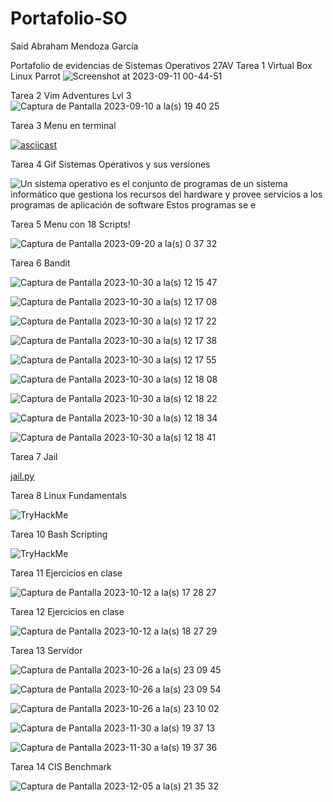 # Portafolio-SO
Said Abraham Mendoza García

Portafolio de evidencias de Sistemas Operativos 27AV
Tarea 1 Virtual Box Linux Parrot
![Screenshot at 2023-09-11 00-44-51](https://github.com/SaidMg10/Portafolio-SO/assets/114017329/73a4f0e6-aa3f-4e83-b43d-cd67de6504d3)

Tarea 2 Vim Adventures Lvl 3
![Captura de Pantalla 2023-09-10 a la(s) 19 40 25](https://github.com/SaidMg10/Portafolio-SO/assets/114017329/ebb3708a-8531-4095-bece-501c7a79c347)

Tarea 3 Menu en terminal

[![asciicast](https://asciinema.org/a/obk72fVcoOhemOTeiUlzrQx9i.svg)](https://asciinema.org/a/obk72fVcoOhemOTeiUlzrQx9i)

Tarea 4 Gif Sistemas Operativos y sus versiones

![Un sistema operativo es el conjunto de programas de un sistema informático que gestiona los recursos del hardware y provee servicios a los programas de aplicación de software  Estos programas se e](https://github.com/SaidMg10/Portafolio-SO/assets/114017329/daf1d4a8-fded-43b7-9bd9-83fd0c39f837)

Tarea 5 Menu con 18 Scripts!

![Captura de Pantalla 2023-09-20 a la(s) 0 37 32](https://github.com/SaidMg10/Portafolio-SO/assets/114017329/5b45366f-7c76-444c-ab1f-3c613a690142)

Tarea 6 Bandit

![Captura de Pantalla 2023-10-30 a la(s) 12 15 47](https://github.com/SaidMg10/Portafolio-SO/assets/114017329/b769d33d-f8c6-4884-b52e-1398b3e50263)

![Captura de Pantalla 2023-10-30 a la(s) 12 17 08](https://github.com/SaidMg10/Portafolio-SO/assets/114017329/1eabe3f3-5dcf-49ab-be2f-ea41e0a4f6d8)

![Captura de Pantalla 2023-10-30 a la(s) 12 17 22](https://github.com/SaidMg10/Portafolio-SO/assets/114017329/adb448d7-8a19-4e2f-9c05-44313d230645)

![Captura de Pantalla 2023-10-30 a la(s) 12 17 38](https://github.com/SaidMg10/Portafolio-SO/assets/114017329/89f82663-591d-42df-8140-a104bdd8d926)

![Captura de Pantalla 2023-10-30 a la(s) 12 17 55](https://github.com/SaidMg10/Portafolio-SO/assets/114017329/7ae7abbe-0dfb-437a-ae88-db9c2020e93d)

![Captura de Pantalla 2023-10-30 a la(s) 12 18 08](https://github.com/SaidMg10/Portafolio-SO/assets/114017329/4019692f-a774-4b6f-92db-b0bfc99c5f96)

![Captura de Pantalla 2023-10-30 a la(s) 12 18 22](https://github.com/SaidMg10/Portafolio-SO/assets/114017329/96970438-af4b-4d1c-80a8-f5293af5fd05)

![Captura de Pantalla 2023-10-30 a la(s) 12 18 34](https://github.com/SaidMg10/Portafolio-SO/assets/114017329/585615b2-0d43-4eb6-9726-da013da484bd)

![Captura de Pantalla 2023-10-30 a la(s) 12 18 41](https://github.com/SaidMg10/Portafolio-SO/assets/114017329/40d0bb65-a128-47f8-abd2-5c7f6ee4826d)

Tarea 7 Jail

[jail.py](https://github.com/SaidMg10/Portafolio-SO/blob/182a4210afe32e4233469d76b073ca27ced1898f/jail.py)

Tarea 8 Linux Fundamentals

![TryHackMe](https://github.com/SaidMg10/Portafolio-SO/assets/114017329/3a69dca5-37ea-49ef-bc1f-550d07b1e34c)


Tarea 10 Bash Scripting

![TryHackMe](https://github.com/SaidMg10/Portafolio-SO/assets/114017329/990deddf-e59a-4485-8ed5-077dda90e917)


Tarea 11 Ejercicios en clase

![Captura de Pantalla 2023-10-12 a la(s) 17 28 27](https://github.com/SaidMg10/Portafolio-SO/assets/114017329/1f57ede2-6207-459f-a4fc-77b8dfe58430)

Tarea 12 Ejercicios en clase

![Captura de Pantalla 2023-10-12 a la(s) 18 27 29](https://github.com/SaidMg10/Portafolio-SO/assets/114017329/aca4acf9-473e-4c8c-8876-4d0eedfd65f6)


Tarea 13 Servidor

![Captura de Pantalla 2023-10-26 a la(s) 23 09 45](https://github.com/SaidMg10/Portafolio-SO/assets/114017329/d4e6de54-acee-4ec2-a291-70b24a6cb81f)

![Captura de Pantalla 2023-10-26 a la(s) 23 09 54](https://github.com/SaidMg10/Portafolio-SO/assets/114017329/ad0d4db0-3d06-4062-ad30-e431dacc5d29)

![Captura de Pantalla 2023-10-26 a la(s) 23 10 02](https://github.com/SaidMg10/Portafolio-SO/assets/114017329/6343bff7-2a3c-4902-9923-6fcef8c04471)

![Captura de Pantalla 2023-11-30 a la(s) 19 37 13](https://github.com/SaidMg10/Portafolio-SO/assets/114017329/30b6fca9-2b4f-44e4-9389-8958f0dd4fa3)

![Captura de Pantalla 2023-11-30 a la(s) 19 37 36](https://github.com/SaidMg10/Portafolio-SO/assets/114017329/b4fbd678-b761-4ef6-a534-c95f37da7a5e)

Tarea 14 CIS Benchmark

![Captura de Pantalla 2023-12-05 a la(s) 21 35 32](https://github.com/SaidMg10/Portafolio-SO/assets/114017329/a196b53c-c081-468d-84e2-66dd368af176)




